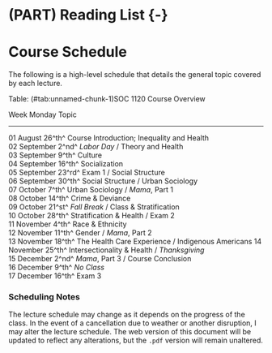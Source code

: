 # (PART) Reading List {-}

# Course Schedule

The following is a high-level schedule that details the general topic covered by each lecture.


Table: (\#tab:unnamed-chunk-1)SOC 1120 Course Overview

Week   Monday             Topic                                             
-----  -----------------  --------------------------------------------------
01     August 26^th^      Course Introduction; Inequality and Health        
02     September 2^nd^    *Labor Day* / Theory and Health                   
03     September 9^th^    Culture                                           
04     September 16^th^   Socialization                                     
05     September 23^rd^   Exam 1 / Social Structure                         
06     September 30^th^   Social Structure / Urban Sociology                
07     October 7^th^      Urban Sociology / *Mama*, Part 1                  
08     October 14^th^     Crime & Deviance                                  
09     October 21^st^     *Fall Break* / Class & Stratification             
10     October 28^th^     Stratification & Health / Exam 2                  
11     November 4^th^     Race & Ethnicity                                  
12     November 11^th^    Gender / *Mama*, Part 2                           
13     November 18^th^    The Health Care Experience / Indigenous Americans 
14     November 25^th^    Intersectionality & Health / *Thanksgiving*       
15     December 2^nd^     *Mama*, Part 3 / Course Conclusion                
16     December 9^th^     *No Class*                                        
17     December 16^th^    Exam 3                                            

### Scheduling Notes

The lecture schedule may change as it depends on the progress of the class. In the event of a cancellation due to weather or another disruption, I may alter the lecture schedule. The web version of this document will be updated to reflect any alterations, but the `.pdf` version will remain unaltered.
